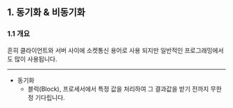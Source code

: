 ## 1. 동기화 & 비동기화
### 1.1 개요
흔히 클라이언트와 서버 사이에 소켓통신 용어로 사용 되지만 일반적인 프로그래밍에서도 많이 사용됩니다. <br><hr>
* 동기화
  * 블럭(Block), 프로세서에서 특정 값을 처리하여 그 결과값을 받기 전까지 무한정 기다립니다. 
